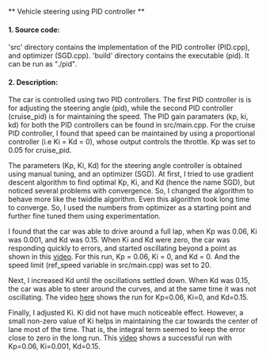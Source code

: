 ** Vehicle steering using PID controller **

#### 1. Source code:
'src' directory contains the implementation of the PID controller
(PID.cpp), and optimizer (SGD.cpp). 'build' directory contains the executable
(pid). It can be run as "./pid".

#### 2. Description:
The car is controlled using two PID controllers. The first PID controller is
is for adjusting the steering angle (pid), while the second PID controller
(cruise_pid) is for maintaining the speed. The PID gain paramaters (kp, ki, kd)
for both the PID controllers can be found in src/main.cpp.
For the cruise PID controller, I found that speed can be maintained by
using a proportional controller (i.e Ki = Kd = 0), whose output controls the
throttle. Kp was set to 0.05 for cruise_pid.

The parameters (Kp, Ki, Kd) for the steering angle controller is obtained using
manual tuning, and an optimizer (SGD). At first, I tried to use gradient descent
algorithm to find optimal Kp, Ki, and Kd (hence the name SGD), but noticed
several problems with convergence. So, I changed the algorithm to behave more
like the twiddle algorithm. Even this algorithm took long time to converge. So, I
used the numbers from optimizer as a starting point and further fine tuned them
using experimentation.

I found that the car was able to drive around a full lap, when Kp was 0.06,
Ki was 0.001, and Kd was 0.15. When Ki and Kd were zero, the car was responding
quickly to errors, and started oscillating beyond a point as shown in this
[video](./videos/p_only.mp4). For this run, Kp = 0.06, Ki = 0, and Kd = 0.
And the speed limit (ref_speed variable in src/main.cpp) was set to 20.

Next, I increased Kd until the oscillations settled down. When Kd was 0.15, the
car was able to steer around the curves, and at the same time it was not
oscillating. The video [here](./videos/pi_only.mp4) shows the run for Kp=0.06,
Ki=0, and Kd=0.15.

Finally, I adjusted Ki. Ki did not have much noticeable effect. However,
a small non-zero value of Ki helps in maintaining the car towards the center of
lane most of the time. That is, the integral term seemed to keep the error close to
zero in the long run. This [video](./videos/pid.mp4) shows a successful run with
Kp=0.06, Ki=0.001, Kd=0.15.
